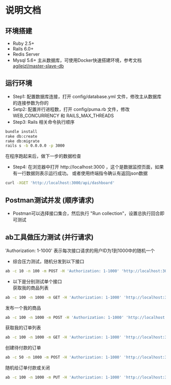 说明文档
=======

## 环境搭建  

* Ruby 2.5+
* Rails 6.0+
* Redis Server 
* Mysql 5.6+ 主从数据库，可使用Docker快速搭建环境，参考文档 [agilejzl/master-slave-db](https://github.com/agilejzl/master-slave-db)

## 运行环境
* Step1: 配置数据库连接，打开 config/database.yml 文件，修改主从数据库的连接参数为你的
* Setp2: 配置并行进程数，打开 config/puma.rb 文件，修改 WEB_CONCURRENCY 和 RAILS_MAX_THREADS  
* Step3: Rails 相关命令执行顺序
```bash  
bundle install  
rake db:create
rake db:migrate
rails s -b 0.0.0.0 -p 3000 
```
在程序跑起来后，做下一步的数据检查

* Step4: 在浏览器中打开 http://localhost:3000 ，这个是数据监控页面，如果有一行数据则表示运行成功。
或者使用终端指令确认有返回json数据
```bash 
curl -XGET 'http://localhost:3000/api/dashboard'
```

## Postman测试并发 (顺序请求) 
* Postman可以选择接口集合，然后执行 "Run collection"，设置总执行回合即可测试

## ab工具做压力测试 (并行请求) 
'Authorization: 1-1000' 表示每次接口请求的用户ID为1到1000中的随机一个
* 综合压力测试，随机分发到以下接口
```bash
ab -c 10 -n 100 -m POST -H 'Authorization: 1-1000' 'http://localhost:3000/api/dashboard/mock_mix_action'
```

* 以下是分别测试单个接口  
获取我的商品列表
```bash
ab -c 100 -n 1000 -m GET -H 'Authorization: 1-1000' 'http://localhost:3000/api/products?scope=my'
```
发布一个我的商品
```bash
ab -c 100 -n 1000 -m POST -H 'Authorization: 1-1000' 'http://localhost:3000/api/products'
```
获取我的订单列表
```bash
ab -c 100 -n 1000 -m GET -H 'Authorization: 1-1000' 'http://localhost:3000/api/orders?scope=my'
```
创建待付款的订单
```bash
ab -c 50 -n 1000 -m POST -H 'Authorization: 1-1000' 'http://localhost:3000/api/orders'
```
随机给订单付款或关闭
```bash
ab -c 100 -n 1000 -m PUT -H 'Authorization: 1-1000' 'http://localhost:3000/api/orders/random_id'
```

